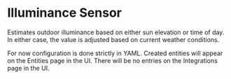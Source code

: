 # Illuminance Sensor

Estimates outdoor illuminance based on either sun elevation or time of day. In either case, the value is adjusted based on current weather conditions.

For now configuration is done strictly in YAML.
Created entities will appear on the Entities page in the UI.
There will be no entries on the Integrations page in the UI.
